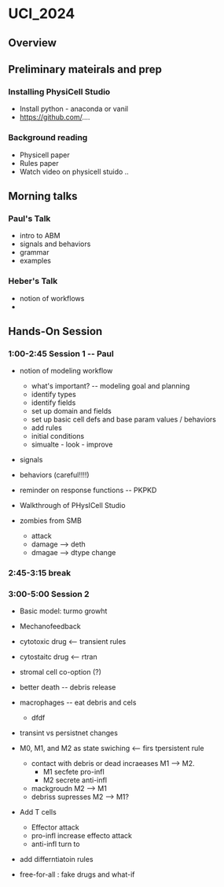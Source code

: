 # UCI_2024

## Overview 

## Preliminary mateirals and prep
### Installing PhysiCell Studio
* Install python - anaconda or vanil
* https://github.com/.... 
### Background reading 
* Physicell paper
* Rules paper
* Watch video on physicell stuido .. 

## Morning talks

### Paul's Talk
* intro to ABM
* signals and behaviors
* grammar
* examples 

### Heber's Talk 
* notion of workflows
* 

## Hands-On Session

###  1:00-2:45 Session 1 -- Paul 
* notion of modeling workflow
  * what's important? -- modeling goal and planning 
  *   identify types
  *   identify fields
  * set up domain and fields
  * set up basic cell defs and base param values / behaviors
  * add rules
  * initial conditions 
  * simualte - look - improve
* signals
* behaviors (careful!!!!) 
* reminder on response functions -- PKPKD
* Walkthrough of PHysICell Studio

* zombies from SMB
  * attack
  * damage --> deth
  * dmagae --> dtype change  

###  2:45-3:15 break 

### 3:00-5:00 Session 2
* Basic model: turmo growht
* Mechanofeedback 

* cytotoxic drug <-- transient rules 
* cytostaitc drug <-- rtran
* stromal cell co-option (?)
* better death -- debris release
* macrophages -- eat debris and cels
  * dfdf
* transint vs persistnet changes

* M0, M1, and M2 as state swiching <-- firs tpersistent rule 
  * contact with debris or dead incraeases M1 --> M2.
    * M1 secfete pro-infl
    * M2 secrete anti-infl 
  * mackgroudn M2 --> M1
  * debriss supresses M2 --> M1?  
* Add T cells
  * Effector attack
  * pro-infl increase effecto attack
  * anti-infl turn to 
* add differntiatoin rules

* free-for-all : fake drugs and what-if 
